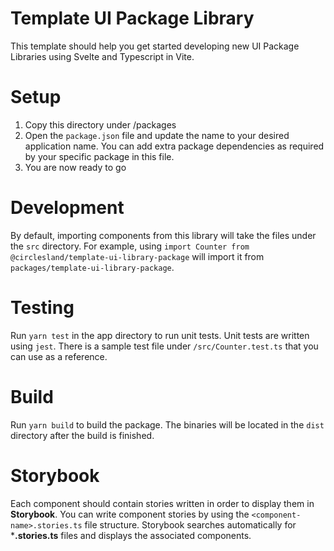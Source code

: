# Template UI Package Library

This template should help you get started developing new UI Package Libraries using Svelte and Typescript in Vite.

# Setup

1. Copy this directory under <root>/packages
2. Open the `package.json` file and update the name to your desired application name. You can add extra package dependencies as required by your specific package in this file.
3. You are now ready to go

# Development

By default, importing components from this library will take the files under the ```src``` directory. For example, using ```import Counter from @circlesland/template-ui-library-package``` will import it from ```packages/template-ui-library-package```.

# Testing
Run `yarn test` in the app directory to run unit tests. Unit tests are written using `jest`. There is a sample test file under `/src/Counter.test.ts` that you can use as a reference.


# Build

Run `yarn build` to build the package. The binaries will be located in the `dist` directory after the build is finished.

# Storybook

Each component should contain stories written in order to display them in **Storybook**. You can write component stories by using the ```<component-name>.stories.ts``` file structure. Storybook searches automatically for ***.stories.ts** files and displays the associated components.
